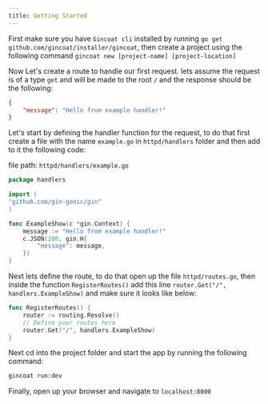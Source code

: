 ```yaml
---
title: Getting Started
---
```


First make sure you have `Gincoat cli` installed by running `go get github.com/gincoat/installer/gincoat`, then create a project using the following command `gincoat new [project-name] [project-location]`

Now Let's create a route to handle our first request.
lets assume the request is of a type `get` and will be made to the root `/` and the response should be the following:
```json
{
	"message": "Hello from example handler!"
}
```

Let's start by defining the handler function for the request, to do that first create a file with the name `example.go` in `httpd/handlers` folder and then add to it the following code:

file path: `httpd/handlers/example.go`
```go
package handlers

import (
"github.com/gin-gonic/gin"
)

func ExampleShow(c *gin.Context) {
    message := "Hello from example handler!"
    c.JSON(200, gin.H{
        "message": message,
    })
}
```
Next lets define the route, to do that open up the file `httpd/routes.go`, then inside the function `RegisterRoutes()` add this line `router.Get("/", handlers.ExampleShow)` and make sure it looks like below:
```go
func RegisterRoutes() {
    router := routing.Resolve()
    // Define your routes here
    router.Get("/", handlers.ExampleShow)
}

```
Next cd into the project folder and start the app by running the following command:
```bash
gincoat run:dev
```
Finally, open up your browser and navigate to `localhost:8000`
